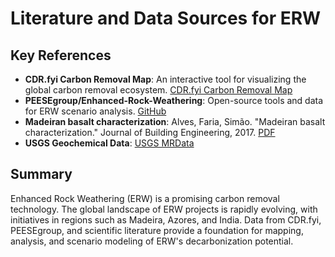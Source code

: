 # Literature and Data Sources for ERW

## Key References

- **CDR.fyi Carbon Removal Map**: An interactive tool for visualizing the global carbon removal ecosystem. [CDR.fyi Carbon Removal Map](https://www.cdr.fyi/carbon-removal-map)
- **PEESEgroup/Enhanced-Rock-Weathering**: Open-source tools and data for ERW scenario analysis. [GitHub](https://github.com/PEESEgroup/Enhanced-Rock-Weathering)
- **Madeiran basalt characterization**: Alves, Faria, Simão. "Madeiran basalt characterization." Journal of Building Engineering, 2017. [PDF](https://research.unl.pt/ws/portalfiles/portal/3160539/RI_Alves_Faria_Simao_Madeiran_basalt_characterizarion_JBE2017_manuscript.pdf)
- **USGS Geochemical Data**: [USGS MRData](https://mrdata.usgs.gov/)

## Summary

Enhanced Rock Weathering (ERW) is a promising carbon removal technology. The global landscape of ERW projects is rapidly evolving, with initiatives in regions such as Madeira, Azores, and India. Data from CDR.fyi, PEESEgroup, and scientific literature provide a foundation for mapping, analysis, and scenario modeling of ERW's decarbonization potential. 